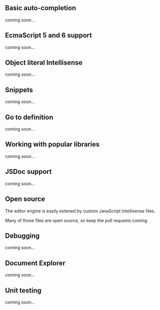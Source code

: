 ﻿<properties
			pageTitle="JavaScript"
			description="Short description of the page"
			slug="javascript"
			order="200"
			keywords="javascript, jscript, script, dhtml, es3, es5, es6"
/>

## Basic auto-completion
coming soon...

## EcmaScript 5 and 6 support
coming soon...

## Object literal Intellisense
coming soon...

## Snippets
coming soon...

## Go to definition
coming soon...

## Working with popular libraries
coming soon...

## JSDoc support
coming soon...

## Open source
The editor engine is easily extened by custom JavaScript Intellisense files.

Many of those files are open source, so keep the pull requests coming

## Debugging
coming soon...

## Document Explorer
coming soon...

## Unit testing
coming soon...